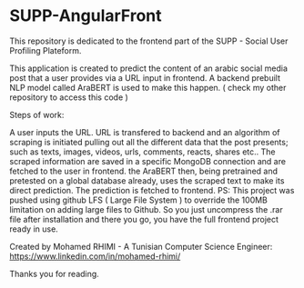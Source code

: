 # SUPP-AngularFront

This repository is dedicated to the frontend part of the SUPP - Social User Profiling Plateform.

This application is created to predict the content of an arabic social media post that a user provides via a URL input in frontend. A backend prebuilt NLP model called AraBERT is used to make this happen. ( check my other repository to access this code )

Steps of work:

A user inputs the URL.
URL is transfered to backend and an algorithm of scraping is initiated pulling out all the different data that the post presents; such as texts, images, videos, urls, comments, reacts, shares etc..
The scraped information are saved in a specific MongoDB connection and are fetched to the user in frontend.
the AraBERT then, being pretrained and pretested on a global database already, uses the scraped text to make its direct prediction.
The prediction is fetched to frontend.
PS: This project was pushed using github LFS ( Large File System ) to override the 100MB limitation on adding large files to Github. So you just uncompress the .rar file after installation and there you go, you have the full frontend project ready in use.

Created by Mohamed RHIMI - A Tunisian Computer Science Engineer: https://www.linkedin.com/in/mohamed-rhimi/

Thanks you for reading.
